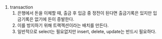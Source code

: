 1. transaction
   1. 은행에서 돈을 이체할 때, 출금 후 입금 중 정전이 된다면 출금기록은 있지만 입금기록은 없기에 돈이 증발한다.
   2. 이를 방지하기 위해 트랙젝션이라는 배치를 만든다.
   3. 일반적으로 select는 필요없지만 insert, delete, update는 반드시 필요하다. 

